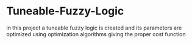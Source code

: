 # Tuneable-Fuzzy-Logic
in this project a tuneable fuzzy logic is created and its parameters are optimized using optimization algorithms giving the proper  cost function
